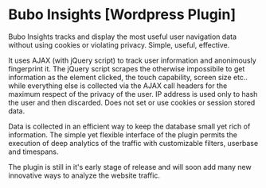 # Bubo Insights [Wordpress Plugin]

Bubo Insights tracks and display the most useful user navigation data without using cookies or violating privacy. Simple, useful, effective.

It uses AJAX (with jQuery script) to track user information and anonimously fingerprint it. The jQuery script scrapes the otherwise impossibile to get information as the element clicked, the touch capability, screen size etc.. while everything else is collected via the AJAX call headers for the maximum respect of the privacy of the user. IP address is used only to hash the user and then discarded. Does not set or use cookies or session stored data.

Data is collected in an efficient way to keep the database small yet rich of information. The simple yet flexible interface of the plugin permits the execution of deep analytics of the traffic with customizable filters, userbase and timespans.

The plugin is still in it's early stage of release and will soon add many new innovative ways to analyze the website traffic.
